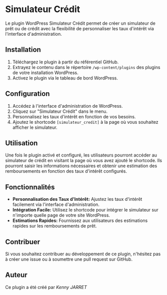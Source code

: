 # Simulateur Crédit

Le plugin WordPress Simulateur Crédit permet de créer un simulateur de prêt ou de crédit avec la flexibilité de personnaliser les taux d'intérêt via l'interface d'administration.

## Installation

1. Téléchargez le plugin à partir du référentiel GitHub.
2. Extrayez le contenu dans le répertoire `/wp-content/plugins` des plugins de votre installation WordPress.
3. Activez le plugin via le tableau de bord WordPress.

## Configuration

1. Accédez à l'interface d'administration de WordPress.
2. Cliquez sur "Simulateur Crédit" dans le menu.
3. Personnalisez les taux d'intérêt en fonction de vos besoins.
4. Ajoutez le shortcode `[simulateur_credit]` à la page où vous souhaitez afficher le simulateur.

## Utilisation

Une fois le plugin activé et configuré, les utilisateurs pourront accéder au simulateur de crédit en visitant la page où vous avez ajouté le shortcode. 
Ils pourront saisir les informations nécessaires et obtenir une estimation des remboursements en fonction des taux d'intérêt configurés.

## Fonctionnalités

- **Personnalisation des Taux d'Intérêt:** Ajustez les taux d'intérêt facilement via l'interface d'administration.
- **Intégration Facile:** Utilisez le shortcode pour intégrer le simulateur sur n'importe quelle page de votre site WordPress.
- **Estimations Rapides:** Fournissez aux utilisateurs des estimations rapides sur les remboursements de prêt.

## Contribuer

Si vous souhaitez contribuer au développement de ce plugin, n'hésitez pas à créer une issue ou à soumettre une pull request sur GitHub.

## Auteur

Ce plugin a été créé par *Kenny JARRET*
